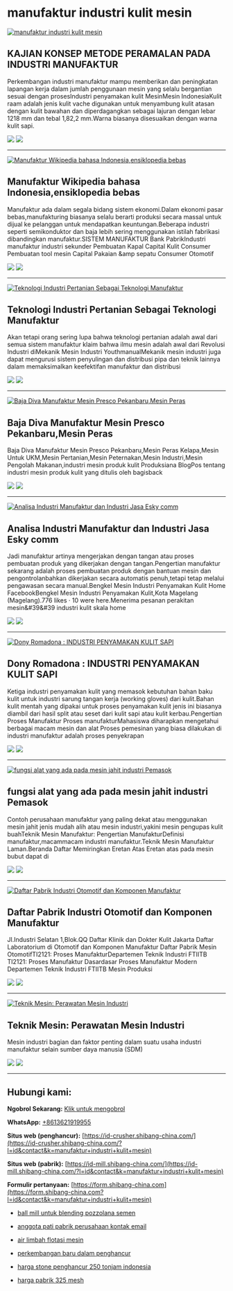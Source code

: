 # manufaktur industri kulit mesin

<a href="https://swt.shibang-china.com/?l=id&img&k=manufaktur+industri+kulit+mesin" target="_blank">![manufaktur industri kulit mesin](http://static.shibang-china.com/all-800x300/746.jpg)</a>

## KAJIAN KONSEP METODE PERAMALAN PADA INDUSTRI MANUFAKTUR
Perkembangan industri manufaktur mampu memberikan dan peningkatan lapangan kerja dalam jumlah penggunaan mesin yang selalu bergantian sesuai dengan prosesIndustri penyamakan kulit MesinMesin IndonesiaKulit raam adalah jenis kulit vache digunakan untuk menyambung kulit atasan dengan kulit bawahan dan diperdagangkan sebagai lajuran dengan lebar 1218 mm dan tebal 1,82,2 mm.Warna biasanya disesuaikan dengan warna kulit sapi.


<a href="https://whatsapp.shibangsoft.com/WhatsApp.php" target="_blank" title="WhatsApp">![](http://static.shibang-china.com/icon/whatsapp.png)</a> <a href="https://swt.shibang-china.com/?l=id&icon&k=manufaktur+industri+kulit+mesin" target="_blank">![](http://static.shibang-china.com/icon/chat-id.png)</a>

---

<a href="https://swt.shibang-china.com/?l=id&img&k=manufaktur+industri+kulit+mesin" target="_blank">![Manufaktur Wikipedia bahasa Indonesia,ensiklopedia bebas](http://static.shibang-china.com/all-800x300/1456.jpg)</a>

## Manufaktur Wikipedia bahasa Indonesia,ensiklopedia bebas
Manufaktur ada dalam segala bidang sistem ekonomi.Dalam ekonomi pasar bebas,manufakturing biasanya selalu berarti produksi secara massal untuk dijual ke pelanggan untuk mendapatkan keuntungan.Beberapa industri seperti semikonduktor dan baja lebih sering menggunakan istilah fabrikasi dibandingkan manufaktur.SISTEM MANUFAKTUR Bank PabrikIndustri manufaktur industri sekunder Pembuatan Kapal Capital Kulit Consumer Pembuatan tool mesin Capital Pakaian &amp sepatu Consumer Otomotif


<a href="https://whatsapp.shibangsoft.com/WhatsApp.php" target="_blank" title="WhatsApp">![](http://static.shibang-china.com/icon/whatsapp.png)</a> <a href="https://swt.shibang-china.com/?l=id&icon&k=manufaktur+industri+kulit+mesin" target="_blank">![](http://static.shibang-china.com/icon/chat-id.png)</a>

---

<a href="https://swt.shibang-china.com/?l=id&img&k=manufaktur+industri+kulit+mesin" target="_blank">![Teknologi Industri Pertanian Sebagai Teknologi Manufaktur](http://static.shibang-china.com/all-800x300/575.jpg)</a>

## Teknologi Industri Pertanian Sebagai Teknologi Manufaktur
Akan tetapi orang sering lupa bahwa teknologi pertanian adalah awal dari semua sistem manufaktur klaim bahwa ilmu mesin adalah awal dari Revolusi Industri diMekanik Mesin Industri YouthmanualMekanik mesin industri juga dapat mengurusi sistem penyulingan dan distribusi pipa dan teknik lainnya dalam memaksimalkan keefektifan manufaktur dan distribusi


<a href="https://whatsapp.shibangsoft.com/WhatsApp.php" target="_blank" title="WhatsApp">![](http://static.shibang-china.com/icon/whatsapp.png)</a> <a href="https://swt.shibang-china.com/?l=id&icon&k=manufaktur+industri+kulit+mesin" target="_blank">![](http://static.shibang-china.com/icon/chat-id.png)</a>

---

<a href="https://swt.shibang-china.com/?l=id&img&k=manufaktur+industri+kulit+mesin" target="_blank">![Baja Diva Manufaktur Mesin Presco Pekanbaru,Mesin Peras](http://static.shibang-china.com/all-800x300/219.jpg)</a>

## Baja Diva Manufaktur Mesin Presco Pekanbaru,Mesin Peras
Baja Diva Manufaktur Mesin Presco Pekanbaru,Mesin Peras Kelapa,Mesin Untuk UKM,Mesin Pertanian,Mesin Peternakan,Mesin Industri,Mesin Pengolah Makanan,industri mesin produk kulit Produksiana BlogPos tentang industri mesin produk kulit yang ditulis oleh bagisback


<a href="https://whatsapp.shibangsoft.com/WhatsApp.php" target="_blank" title="WhatsApp">![](http://static.shibang-china.com/icon/whatsapp.png)</a> <a href="https://swt.shibang-china.com/?l=id&icon&k=manufaktur+industri+kulit+mesin" target="_blank">![](http://static.shibang-china.com/icon/chat-id.png)</a>

---

<a href="https://swt.shibang-china.com/?l=id&img&k=manufaktur+industri+kulit+mesin" target="_blank">![Analisa Industri Manufaktur dan Industri Jasa Esky comm](http://static.shibang-china.com/all-800x300/244.jpg)</a>

## Analisa Industri Manufaktur dan Industri Jasa Esky comm
Jadi manufaktur artinya mengerjakan dengan tangan atau proses pembuatan produk yang dikerjakan dengan tangan.Pengertian manufaktur sekarang adalah proses pembuatan produk dengan bantuan mesin dan pengontrolanbahkan dikerjakan secara automatis penuh,tetapi tetap melalui pengawasan secara manual.Bengkel Mesin Industri Penyamakan Kulit Home FacebookBengkel Mesin Industri Penyamakan Kulit,Kota Magelang (Magelang).776 likes · 10 were here.Menerima pesanan perakitan mesin&#39&#39 industri kulit skala home


<a href="https://whatsapp.shibangsoft.com/WhatsApp.php" target="_blank" title="WhatsApp">![](http://static.shibang-china.com/icon/whatsapp.png)</a> <a href="https://swt.shibang-china.com/?l=id&icon&k=manufaktur+industri+kulit+mesin" target="_blank">![](http://static.shibang-china.com/icon/chat-id.png)</a>

---

<a href="https://swt.shibang-china.com/?l=id&img&k=manufaktur+industri+kulit+mesin" target="_blank">![Dony Romadona : INDUSTRI PENYAMAKAN KULIT SAPI](http://static.shibang-china.com/all-800x300/1466.jpg)</a>

## Dony Romadona : INDUSTRI PENYAMAKAN KULIT SAPI
Ketiga industri penyamakan kulit yang memasok kebutuhan bahan baku kulit untuk industri sarung tangan kerja (working gloves) dari kulit.Bahan kulit mentah yang dipakai untuk proses penyamakan kulit jenis ini biasanya diambil dari hasil split atau seset dari kulit sapi atau kulit kerbau.Pengertian Proses Manufaktur Proses manufakturMahasiswa diharapkan mengetahui berbagai macam mesin dan alat Proses pemesinan yang biasa dilakukan di industri manufaktur adalah proses penyekrapan


<a href="https://whatsapp.shibangsoft.com/WhatsApp.php" target="_blank" title="WhatsApp">![](http://static.shibang-china.com/icon/whatsapp.png)</a> <a href="https://swt.shibang-china.com/?l=id&icon&k=manufaktur+industri+kulit+mesin" target="_blank">![](http://static.shibang-china.com/icon/chat-id.png)</a>

---

<a href="https://swt.shibang-china.com/?l=id&img&k=manufaktur+industri+kulit+mesin" target="_blank">![fungsi alat yang ada pada mesin jahit industri Pemasok](http://static.shibang-china.com/all-800x300/269.jpg)</a>

## fungsi alat yang ada pada mesin jahit industri Pemasok
Contoh perusahaan manufaktur yang paling dekat atau menggunakan mesin jahit jenis mudah alih atau mesin industri,yakini mesin pengupas kulit buahTeknik Mesin Manufaktur: Pengertian ManufakturDefinisi manufaktur,macammacam industri manufaktur.Teknik Mesin Manufaktur Laman.Beranda Daftar Memiringkan Eretan Atas Eretan atas pada mesin bubut dapat di


<a href="https://whatsapp.shibangsoft.com/WhatsApp.php" target="_blank" title="WhatsApp">![](http://static.shibang-china.com/icon/whatsapp.png)</a> <a href="https://swt.shibang-china.com/?l=id&icon&k=manufaktur+industri+kulit+mesin" target="_blank">![](http://static.shibang-china.com/icon/chat-id.png)</a>

---

<a href="https://swt.shibang-china.com/?l=id&img&k=manufaktur+industri+kulit+mesin" target="_blank">![Daftar Pabrik Industri Otomotif dan Komponen Manufaktur](http://static.shibang-china.com/all-800x300/59.jpg)</a>

## Daftar Pabrik Industri Otomotif dan Komponen Manufaktur
Jl.Industri Selatan 1,Blok.QQ Daftar Klinik dan Dokter Kulit Jakarta Daftar Laboratorium di Otomotif dan Komponen Manufaktur Daftar Pabrik Mesin OtomotifTI2121: Proses ManufakturDepartemen Teknik Industri FTIITB TI2121: Proses Manufaktur Dasardasar Proses Manufaktur Modern Departemen Teknik Industri FTIITB Mesin Produksi


<a href="https://whatsapp.shibangsoft.com/WhatsApp.php" target="_blank" title="WhatsApp">![](http://static.shibang-china.com/icon/whatsapp.png)</a> <a href="https://swt.shibang-china.com/?l=id&icon&k=manufaktur+industri+kulit+mesin" target="_blank">![](http://static.shibang-china.com/icon/chat-id.png)</a>

---

<a href="https://swt.shibang-china.com/?l=id&img&k=manufaktur+industri+kulit+mesin" target="_blank">![Teknik Mesin: Perawatan Mesin Industri](http://static.shibang-china.com/all-800x300/485.jpg)</a>

## Teknik Mesin: Perawatan Mesin Industri
Mesin industri bagian dan faktor penting dalam suatu usaha industri manufaktur selain sumber daya manusia (SDM)

<a href="https://whatsapp.shibangsoft.com/WhatsApp.php" target="_blank" title="WhatsApp">![](http://static.shibang-china.com/icon/whatsapp.png)</a> <a href="https://swt.shibang-china.com/?l=id&icon&k=manufaktur+industri+kulit+mesin" target="_blank">![](http://static.shibang-china.com/icon/chat-id.png)</a>

---
## Hubungi kami:

**Ngobrol Sekarang:** [Klik untuk mengobrol](https://swt.shibang-china.com?l=id&contact&k=manufaktur+industri+kulit+mesin)

**WhatsApp:**  [+8613621919955](https://whatsapp.shibangsoft.com/WhatsApp.php)

**Situs web (penghancur):** [https://id-crusher.shibang-china.com/](https://id-crusher.shibang-china.com/?l=id&contact&k=manufaktur+industri+kulit+mesin)

**Situs web (pabrik):** [https://id-mill.shibang-china.com/](https://id-mill.shibang-china.com/?l=id&contact&k=manufaktur+industri+kulit+mesin)

**Formulir pertanyaan:** [https://form.shibang-china.com](https://form.shibang-china.com?l=id&contact&k=manufaktur+industri+kulit+mesin)

* [ball mill untuk blending pozzolana semen](../38/ball%20mill%20untuk%20blending%20pozzolana%20semen.md)

* [anggota pati pabrik perusahaan kontak email](../38/anggota%20pati%20pabrik%20perusahaan%20kontak%20email.md)

* [air limbah flotasi mesin](../32/air%20limbah%20flotasi%20mesin.md)

* [perkembangan baru dalam penghancur](../36/perkembangan%20baru%20dalam%20penghancur.md)

* [harga stone penghancur 250 tonjam indonesia](../35/harga%20stone%20penghancur%20250%20tonjam%20indonesia.md)

* [harga pabrik 325 mesh](../40/harga%20pabrik%20325%20mesh.md)